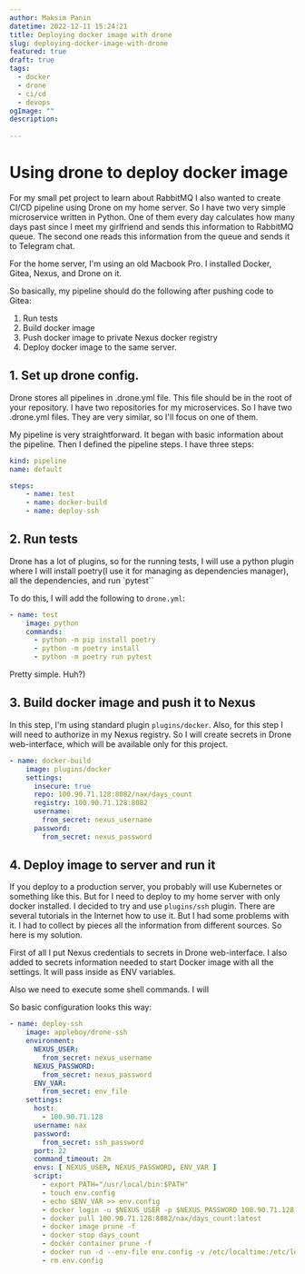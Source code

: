 ```yaml
---
author: Maksim Panin
datetime: 2022-12-11 15:24:21
title: Deploying docker image with drone
slug: deploying-docker-image-with-drone
featured: true
draft: true
tags:
  - docker
  - drone
  - ci/cd
  - devops
ogImage: ""
description:
  
---
```


# Using drone to deploy docker image

For my small pet project to learn about RabbitMQ I also wanted to create CI/CD pipeline using Drone on my home server. So I have two very simple microservice written in Python. One of them every day calculates how many days past since I meet my girlfriend and sends this information to RabbitMQ queue. The second one reads this information from the queue and sends it to Telegram chat.

For the home server, I'm using an old Macbook Pro. I installed Docker, Gitea, Nexus, and Drone on it.

So basically, my pipeline should do the following after pushing code to Gitea:

1. Run tests
2. Build docker image
3. Push docker image to private Nexus docker registry
4. Deploy docker image to the same server.

## 1. Set up drone config. 

Drone stores all pipelines in .drone.yml file. This file should be in the root of your repository. I have two repositories for my microservices. So I have two .drone.yml files. They are very similar, so I'll focus on one of them.

My pipeline is very straightforward. It began with basic information about the pipeline. Then I defined the pipeline steps. I have three steps:

```yaml
kind: pipeline
name: default

steps:
    - name: test
    - name: docker-build
    - name: deploy-ssh
```

## 2. Run tests

Drone has a lot of plugins, so for the running tests, I will use a python plugin where I will install poetry(I use it for managing as dependencies manager), all the dependencies, and run `pytest``

To do this, I will add the following to `drone.yml`:

```yaml
- name: test
    image: python
    commands:
      - python -m pip install poetry
      - python -m poetry install
      - python -m poetry run pytest
```

Pretty simple. Huh?)

## 3. Build docker image and push it to Nexus

In this step, I'm using standard plugin `plugins/docker`. Also, for this step I will need to authorize in my Nexus registry. So I will create secrets in Drone web-interface, which will be available only for this project.

```yaml
- name: docker-build
    image: plugins/docker
    settings:
      insecure: true
      repo: 100.90.71.128:8082/nax/days_count
      registry: 100.90.71.128:8082
      username:
        from_secret: nexus_username
      password:
        from_secret: nexus_password
```

## 4. Deploy image to server and run it

If you deploy to a production server, you probably will use Kubernetes or something like this. But for I need to deploy to my home server with only docker installed. I decided to try and use `plugins/ssh` plugin. There are several tutorials in the Internet how to use it. But I had some problems with it. I had to collect by pieces all the information from different sources. So here is my solution.

First of all I put Nexus credentials to secrets in Drone web-interface. I also added to secrets information needed to start Docker image with all the settings. It will pass inside as ENV variables.

Also we need to execute some shell commands. I will 

So basic configuration looks this way:

```yaml
- name: deploy-ssh
    image: appleboy/drone-ssh
    environment:
      NEXUS_USER:
        from_secret: nexus_username
      NEXUS_PASSWORD:
        from_secret: nexus_password
      ENV_VAR:
        from_secret: env_file
    settings:
      host:
        - 100.90.71.128
      username: nax
      password:
        from_secret: ssh_password
      port: 22
      command_timeout: 2m
      envs: [ NEXUS_USER, NEXUS_PASSWORD, ENV_VAR ]
      script:
        - export PATH="/usr/local/bin:$PATH"
        - touch env.config
        - echo $ENV_VAR >> env.config
        - docker login -u $NEXUS_USER -p $NEXUS_PASSWORD 100.90.71.128:8082
        - docker pull 100.90.71.128:8082/nax/days_count:latest
        - docker image prune -f
        - docker stop days_count
        - docker container prune -f
        - docker run -d --env-file env.config -v /etc/localtime:/etc/localtime:ro --restart always --name days_count 100.90.71.128:8082/nax/days_count:latest
        - rm env.config
```